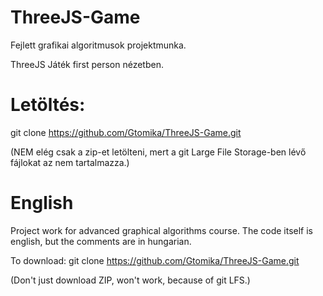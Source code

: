# ThreeJS-Game
Fejlett grafikai algoritmusok projektmunka.

ThreeJS Játék first person nézetben.

# Letöltés:

git clone https://github.com/Gtomika/ThreeJS-Game.git

(NEM elég csak a zip-et letölteni, mert a git Large File Storage-ben lévő fájlokat az nem tartalmazza.)

# English

Project work for advanced graphical algorithms course.
The code itself is english, but the comments are in hungarian.

To download:
git clone https://github.com/Gtomika/ThreeJS-Game.git

(Don't just download ZIP, won't work, because of git LFS.)